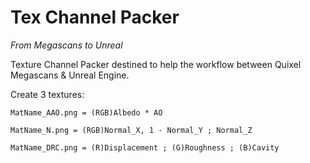# Tex Channel Packer
*From Megascans to Unreal*

Texture Channel Packer destined to help the workflow between Quixel Megascans & Unreal Engine.

Create 3 textures:
```
MatName_AAO.png = (RGB)Albedo * AO
```
```
MatName_N.png = (RGB)Normal_X, 1 - Normal_Y ; Normal_Z
```
```
MatName_DRC.png = (R)Displacement ; (G)Roughness ; (B)Cavity
```
